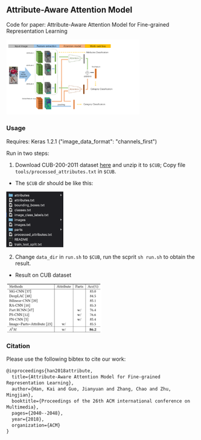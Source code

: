 ## Attribute-Aware Attention Model
Code for paper: Attribute-Aware Attention Model for Fine-grained Representation Learning

<img src="./fig/a3m.png" width="70%" height="70%">

### Usage
Requires: Keras 1.2.1 ("image_data_format": "channels_first")

Run in two steps:

1. Download CUB-200-2011 dataset [here](http://www.vision.caltech.edu/visipedia/CUB-200-2011.html) and unzip it to `$CUB`; Copy file `tools/processed_attributes.txt` in `$CUB`.

- The `$CUB` dir should be like this:
<img src="./fig/cub-dir.png" width="30%" height="30%">

2. Change `data_dir` in `run.sh` to `$CUB`, run the scprit `sh run.sh` to obtain the result.

- Result on CUB dataset

<img src="./fig/result.png" width="50%" height="50%">

### Citation

Please use the following bibtex to cite our work:
```
@inproceedings{han2018attribute,
  title={Attribute-Aware Attention Model for Fine-grained Representation Learning},
  author={Han, Kai and Guo, Jianyuan and Zhang, Chao and Zhu, Mingjian},
  booktitle={Proceedings of the 26th ACM international conference on Multimedia},
  pages={2040--2048},
  year={2018},
  organization={ACM}
}
```
